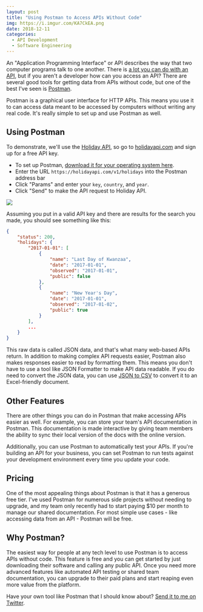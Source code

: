 ```yaml
---
layout: post
title: "Using Postman to Access APIs Without Code"
img: https://i.imgur.com/KA7CkEA.png
date: 2018-12-11
categories: 
  - API Development
  - Software Engineering
---
```


An "Application Programming Interface" or API describes the way that two computer programs talk to one another. There is [a lot you can do with an API](/posts/api-development), but if you aren't a developer how can you access an API? There are several good tools for getting data from APIs without code, but one of the best I've seen is [Postman](https://www.postman.com/).

Postman is a graphical user interface for HTTP APIs. This means you use it to can access data meant to be accessed by computers without writing any real code. It's really simple to set up and use Postman as well.

## Using Postman

To demonstrate, we'll use the [Holiday API](https://holidayapi.com/), so go to [holidayapi.com](https://holidayapi.com/) and sign up for a free API key.

- To set up Postman, [download it for your operating system here](https://www.getpostman.com/apps).
- Enter the URL `https://holidayapi.com/v1/holidays` into the Postman address bar
- Click "Params" and enter your `key`, `country`, and `year`.
- Click "Send" to make the API request to Holiday API.

![](https://i.imgur.com/B63DsOZ.png)

Assuming you put in a valid API key and there are results for the search you made, you should see something like this:

```json
{
    "status": 200,
    "holidays": {
        "2017-01-01": [
            {
                "name": "Last Day of Kwanzaa",
                "date": "2017-01-01",
                "observed": "2017-01-01",
                "public": false
            },
            {
                "name": "New Year's Day",
                "date": "2017-01-01",
                "observed": "2017-01-02",
                "public": true
            }
        ],
        ...
	}
}
```

This raw data is called JSON data, and that's what many web-based APIs return. In addition to making complex API requests easier, Postman also makes responses easier to read by formatting them. This means you don't have to use a tool like JSON Formatter to make API data readable. If you do need to convert the JSON data, you can use [JSON to CSV](https://json-csv.com/) to convert it to an Excel-friendly document.

## Other Features

There are other things you can do in Postman that make accessing APIs easier as well. For example, you can store your team's API documentation in Postman. This documentation is made interactive by giving team members the ability to sync their local version of the docs with the online version.

Additionally, you can use Postman to automatically test your APIs. If you're building an API for your business, you can set Postman to run tests against your development environment every time you update your code.

## Pricing

One of the most appealing things about Postman is that it has a generous free tier. I've used Postman for numerous side projects without needing to upgrade, and my team only recently had to start paying $10 per month to manage our shared documentation. For most simple use cases - like accessing data from an API - Postman will be free.

## Why Postman?

The easiest way for people at any tech level to use Postman is to access APIs without code. This feature is free and you can get started by just downloading their software and calling any public API. Once you need more advanced features like automated API testing or shared team documentation, you can upgrade to their paid plans and start reaping even more value from the platform.

Have your own tool like Postman that I should know about? [Send it to me on Twitter](https://twitter.com/karllhughes).
